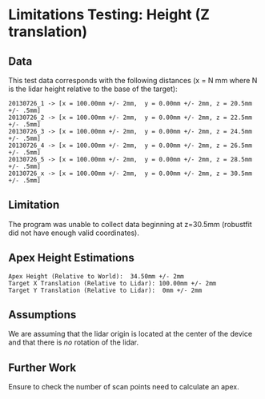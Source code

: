 Limitations Testing: Height (Z translation)
=============================================

Data
----

This test data corresponds with the following distances (x = N mm where N is the lidar height relative to the base of the target):

    20130726_1 -> [x = 100.00mm +/- 2mm,  y = 0.00mm +/- 2mm, z = 20.5mm +/- .5mm]  
    20130726_2 -> [x = 100.00mm +/- 2mm,  y = 0.00mm +/- 2mm, z = 22.5mm +/- .5mm]  
    20130726_3 -> [x = 100.00mm +/- 2mm,  y = 0.00mm +/- 2mm, z = 24.5mm +/- .5mm]  
    20130726_4 -> [x = 100.00mm +/- 2mm,  y = 0.00mm +/- 2mm, z = 26.5mm +/- .5mm]  
    20130726_5 -> [x = 100.00mm +/- 2mm,  y = 0.00mm +/- 2mm, z = 28.5mm +/- .5mm]  
    20130726_x -> [x = 100.00mm +/- 2mm,  y = 0.00mm +/- 2mm, z = 30.5mm +/- .5mm]  

Limitation
----------
The program was unable to collect data beginning at z=30.5mm (robustfit did not have enough valid coordinates).

Apex Height Estimations
-----------------------

    Apex Height (Relative to World):  34.50mm +/- 2mm  
    Target X Translation (Relative to Lidar): 100.00mm +/- 2mm  
    Target Y Translation (Relative to Lidar):  0mm +/- 2mm  

Assumptions
-----------
We are assuming that the lidar origin is located at the center of the device and that there is *no* rotation of the lidar.

Further Work
------------
Ensure to check the number of scan points need to calculate an apex.
